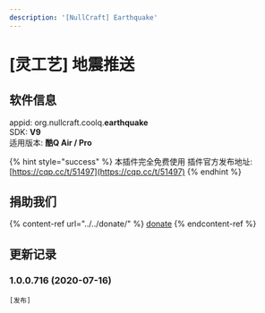```yaml
---
description: '[NullCraft] Earthquake'
---
```


# \[灵工艺] 地震推送

## 软件信息

appid: org.nullcraft.coolq.**earthquake**\
SDK: **V9**\
适用版本: **酷Q Air / Pro**

{% hint style="success" %}
本插件完全免费使用  插件官方发布地址:[https://cqp.cc/t/51497](https://cqp.cc/t/51497)
{% endhint %}

## 捐助我们

{% content-ref url="../../donate/" %}
[donate](../../donate/)
{% endcontent-ref %}

## 更新记录

### 1.0.0.716 (2020-07-16)

`[发布]`
